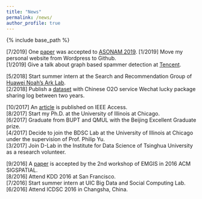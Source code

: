 ```yaml
---
title: "News"
permalink: /news/
author_profile: true
---
```


{% include base_path %}

\[7/2019\] One [paper](http://ytongdou.com/files/ASONAM2019.pdf) was accepted to [ASONAM 2019](http://asonam.cpsc.ucalgary.ca/2019/index.php). 
\[1/2019\] Move my personal website from Wordpress to Github.  
\[1/2019\] Give a talk about graph based spammer detection at [Tencent](https://beacon.qq.com).

\[5/2018\] Start summer intern at the Search and Recommendation Group of [Huawei Noah’s Ark Lab](http://www.noahlab.com.hk/#/home).  
\[2/2018\] Publish a [dataset](http://ytongdou.com/files/WechatLog.zip) with Chinese O2O service Wechat lucky package sharing log between two years.

\[10/2017\] An [article](http://ytongdou.com/files/A%20Novel%20Centrality%20Cascading%20Based%20Edge%20Parameter%20Evaluation%20Method%20for%20Robust%20Influence%20Maximization.pdf) is published on IEEE Access.  
\[8/2017\] Start my Ph.D. at the University of Illinois at Chicago.  
\[6/2017\] Graduate from BUPT and QMUL with the Beijing Excellent Graduate prize.  
\[4/2017\] Decide to join the BDSC Lab at the University of Illinois at Chicago under the supervision of Prof. Philip Yu.  
\[3/2017\] Join D-Lab in the Institute for Data Science of Tsinghua University as a research volunteer.

\[9/2016\] A [paper](http://ytongdou.com/files/CPS%20model%20based%20online%20opinion%20governance%20modeling%20and%20evaluation%20of%20emergency%20accidents.pdf) is accepted by the 2nd workshop of EMGIS in 2016 ACM SIGSPATIAL.  
\[8/2016\] Attend KDD 2016 at San Francisco.  
\[7/2016\] Start summer intern at UIC Big Data and Social Computing Lab.  
\[6/2016\] Attend ICDSC 2016 in Changsha, China.